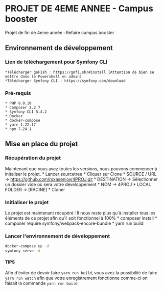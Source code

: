 # PROJET DE 4EME ANNEE - Campus booster

Projet de fin de 4eme année : Refaire campus booster

## Environnement de développement

### Lien de téléchargement pour Symfony CLI

    *Télécharger goFish : https://gofi.sh/#install (Attention de bien se mettre dans le Powershell en admin)
    *Télécharger Symfony CLI : https://symfony.com/download 

### Pré-requis

    * PHP 8.0.10
    * Composer 2.2.7
    * Symfony CLI 5.4.2
    * Docker
    * docker-compose
    * yarn 1.22.17
    * npm 7.24.1
    
## Mise en place du projet

### Récupération du projet

Maintenant que vous avez toutes les versions, nous pouvons commencer à initaliser le projet.
    * Lancer sourcetree
    * Cliquer sur Clone
    * SOURCE / URL -> https://github.com/roxasenjoy/4PROJ.git
    * DESTINATION -> Sélectionner un dossier vide où sera votre développement
    * NOM -> 4PROJ
    * LOCAL FOLDER -> [RACINE]
    * Cloner


### Initialiser le projet

Le projet est maintenant récupéré ! Il nous reste plus qu'à installer tous les éléments de ce projet afin qu'il soit fonctionnel à 100%
    * composer install
    * composer require symfony/webpack-encore-bundle
    * yarn run build

### Lancer l'environnement de développement
```bash
docker-compose up -d
symfony serve -d
```


#### TIPS

Afin d'éviter de devoir faire `yarn run build`, vous avez la possibilité de faire `yarn run watch` afin que votre enregistrement fonctionne comme-ci on faisait la commande `yarn run build`